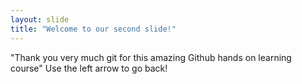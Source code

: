 ```yaml
---
layout: slide
title: "Welcome to our second slide!"
---
```

"Thank you very much git for this amazing Github hands on learning course"
Use the left arrow to go back!
